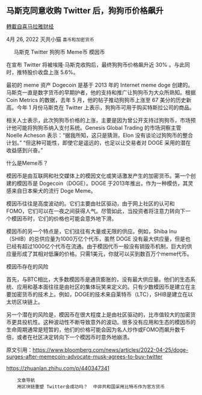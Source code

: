 
## 马斯克同意收购 Twitter 后，狗狗币价格飙升
[轉載自喜马拉雅财经](https://himoney.press/dogecoin-price-surges-after-musk-agrees-to-buy-twitter/)

4月 26, 2022 灭共小猫 `喜币和加密货币` 

&nbsp;&nbsp;&nbsp;&nbsp;
马斯克 Twitter 狗狗币 Meme币 模因币



在宣布 Twitter 将被埃隆·马斯克收购后，最终狗狗币价格飙升近 30%&nbsp;。与此同时，推特股价收盘上涨 5.6%。



最初的 meme 资产 Dogecoin 是基于 2013 年的 Internet meme doge 创建的。马斯克一直是数字货币的早期护者，他的支持和推广让狗狗币为大众所熟知。根据 Coin Metrics 的数据，去年 5 月，他的帖子推动狗狗币上涨至 67 美分的历史新高。今年 1 月份马斯克在 Twitter 上表示，狗狗币可用于购买特斯拉公司的商品。



相关人士表示，此次狗狗币价格的上涨，主要是因为曾公开支持过狗狗币，市场预计他可能将狗狗币纳入支付系统。Genesis Global Trading 的市场洞察主管 Noelle Acheson 表示：“据我所知，这只是猜测，Elon 没有谈论过狗狗币的整合计划。”&nbsp;“但这种可能性，即使它是遥远的，也足以让交易者对 DOGE 采用的潜在收益感到兴奋。”



什么是Meme币？



模因币是由互联网和社交媒体上的模因文化或笑话激发产生的加密货币。第一个创建的模因币是 Dogecoin（DOGE）。DOGE 于2013年推出，作为一种模仿，其灵感来自日本柴犬的流行 Doge Meme。



模因币往往是高度波动的。它们主要由社区驱动，由于网上社区的认可和 FOMO，它们可以在一夜之间获得人气。尽管如此，当投资者将注意力转向下一个模因币时，它们的价格也可能会意外地下滑。



模因币的另一个特点是，它们往往有大量或无限的供应。例如，Shiba Inu（SHIB）的总供应量为1000万亿个代币，虽然 DOGE 没有最大供应量，但是也已经有超过1000亿个代币在流通。由于模因代币一般没有销毁币机制，巨大的供应量形成了其相对低廉的价格。只需1美元，你就可以买到数百万个meme代币。



模因币存在的风险



首先，与BTC相比，大多数模因币是通货膨胀的，没有最大供应量。他们的生态系统、应用和基本面往往是由社区的集体玩笑来定义的。只有少数模因币是建立在主要加密货币的技术上。例如，DOGE的技术来自莱特币（LTC），SHIB是建立在以太坊区块链上。



另一个潜在的风险是，模因币在很大程度上是由社区驱动的，比市值较大的加密货币更具投机性。这种波动性不断导致意外的波动。很多没有应用和生态的模因币的生命周期通常是短暂的，他们的价格可能会因为名人炒作或FOMO而飙升数千倍，或者在社区决定转向下一个模因币时意外地崩溃。



原文引用：https://www.bloomberg.com/news/articles/2022-04-25/doge-surges-after-memecoin-advocate-musk-agrees-to-buy-twitter



https://zhuanlan.zhihu.com/p/440347341
                                                     
                     
                          
                           
                              
                                
                            
            
                              
                                
            
                              
                                


                              
                                

                                  
                          
                    

                
                
	
		文章导航
		用区块链重塑 Twitter会成功吗？  中非共和国采用比特币作为官方货币
